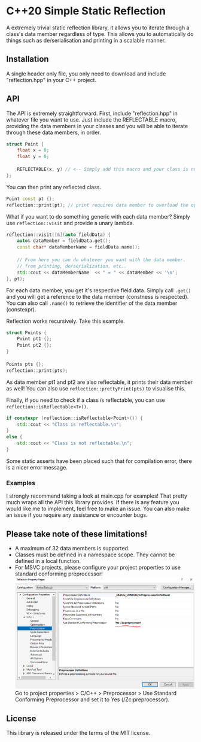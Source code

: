 
# C++20 Simple Static Reflection
A extremely trivial static reflection library, it allows you to iterate through a class's data member regardless of type. This allows you to automatically do things such as de/serialisation and printing in a scalable manner.

## Installation
A single header only file, you only need to download and include "reflection.hpp" in your C++ project.

## API
The API is extremely straightforward. First, include "reflection.hpp" in whatever file you want to use. Just include the REFLECTABLE macro, providing the data members in your classes and you will be able to iterate through these data members, in order.
```cpp
struct Point {
    float x = 0;
    float y = 0;
	
    REFLECTABLE(x, y) // <-- Simply add this macro and your class is now reflectable
};
```  
You can then print any reflected class.
```cpp
Point const pt {};
reflection::print(pt); // print requires data member to overload the operator<<.
```
What if you want to do something generic with each data member? Simply use `reflection::visit` and provide a unary lambda.
```cpp
reflection::visit([&](auto fieldData) {	
    auto& dataMember = fieldData.get();
    const char* dataMemberName = fieldData.name();

    // From here you can do whatever you want with the data member.
    // from printing, de/serialization, etc..
    std::cout << dataMemberName  << " = " << dataMember << '\n';
}, pt);
```
For each data member, you get it's respective field data. Simply call `.get()` and you will get a reference to the data member (constness is respected). You can also call `.name()` to retrieve the identifier of the data member (constexpr). 

Reflection works recursively. Take this example.
```cpp
struct Points {
    Point pt1 {};
    Point pt2 {};
}

Points pts {};
reflection::print(pts);
```
As data member pt1 and pt2 are also reflectable, it prints their data member as well! You can also use `reflection::prettyPrint(pts)` to visualise this.

Finally, if you need to check if a class is reflectable, you can use `reflection::isReflectable<T>()`.
```cpp
if constexpr (reflection::isReflectable<Point>()) {
    std::cout << "Class is reflectable.\n";
}
else {
    std::cout << "Class is not reflectable.\n";
}
```
Some static asserts have been placed such that for compilation error, there is a nicer error message.
### Examples
I strongly recommend taking a look at main.cpp for examples! That pretty much wraps all the API this library provides. If there is any feature you would like me to implement, feel free to make an issue. You can also make an issue if you require any assistance or encounter bugs.

## Please take note of these limitations!
- A maximum of 32 data members is supported.
- Classes must be defined in a namespace scope. They cannot be defined in a local function.
- For MSVC projects, please configure your project properties to use standard conforming preprocessor!
![MSVC Standard Conforming Preprocessor](image/msvcpreprocessor.png)
Go to project properties > C/C++ > Preprocessor > Use Standard Conforming Preprocessor and set it to Yes (/Zc:preprocessor).

## License
This library is released under the terms of the MIT license.
